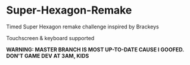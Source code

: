 # Super-Hexagon-Remake
Timed Super Hexagon remake challenge inspired by Brackeys

Touchscreen & keyboard supported

<b>WARNING: MASTER BRANCH IS MOST UP-TO-DATE CAUSE I GOOFED. DON'T GAME DEV AT 3AM, KIDS</b>
